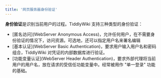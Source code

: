 ```yaml
---
title: '网页服务器身份验证'
---
```


**身份验证**是识别当前用户的过程。TiddlyWiki 支持三种类型的身份验证：

* [匿名访问](WebServer Anonymous Access)，允许任何用户，在不需要身份验证的情况下，访问资源。可选地，还可以指定用户名来署名编辑
* [基本认证](WebServer Basic Authentication)，要求用户输入用户名和密码组合，TiddlyWiki 对凭证的内部数据库进行验证。
* [功能变量认证](WebServer Header Authentication)，要求外部代理将当前用户的用户名，放在请求的受信任功能变量中。经常被用作 "单一登录" 功能的基础。